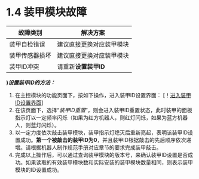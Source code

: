 # 1.4 装甲模块故障

|  故障类别  |  解决方案  |
|  ---  |  ---  |
|  装甲自检错误  |  建议直接更换对应装甲模块  |
|  装甲传感器损坏  |  建议直接更换对应装甲模块  |
|  装甲ID冲突  |  请重新**设置装甲ID**|

**)*设置装甲ID的方法：***
1. 在主控模块的功能页面下，按如下操作，进入装甲ID设置界面：
[！[进入装甲ID设置界面](https://raw.githubusercontent.com/RoboMaster/RefereeSystem_Help/main/pictures/A1.png)]
3. 在该页面下，选择“_装甲ID重置_”，则会进入装甲ID重置状态，此时装甲的面板指示灯以一定频率闪烁（如果为红方机器人，则红灯闪烁，如果为蓝方机器人，则蓝灯闪烁）。
4. 以一定力度依次敲击装甲模块，装甲指示灯熄灭后重新亮起，表明该装甲ID设置成功。__第一个被敲击的装甲ID为0__，并且装甲ID根据敲击的先后顺序依次递增。请根据机器人制作规范手册对应章节的要求完成装甲敲击。
5. 完成以上操作后，可以通过查询装甲模块的版本号，来确认装甲ID设置是否成功。如果读取的有效装甲模块数和实际安装的装甲模块数量相同，则表示装甲模块的ID设置成功。
